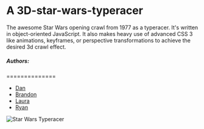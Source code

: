 A 3D-star-wars-typeracer
========================
The awesome Star Wars opening crawl from 1977 as a typeracer.
It's written in object-oriented JavaScript. It also makes heavy use of advanced CSS 3 like animations, keyframes, or perspective transformations to achieve the desired 3d crawl effect. 


##### Authors:
==============
* [Dan](https://github.com/Steveo1485)
* [Brandon](https://github.com/ldrbrandon)
* [Laura](https://github.com/shmeadyy)
* [Ryan](https://github.com/RyanHedges)



![Star Wars Typeracer](http://i2.minus.com/jUYPnizaTBpxM.jpg)
